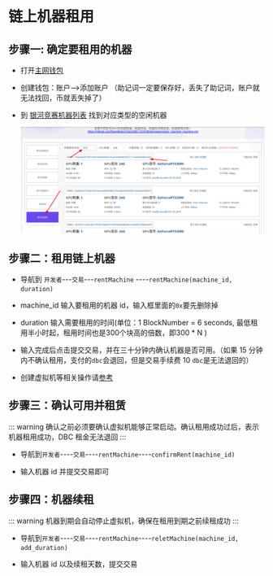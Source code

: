 # 链上机器租用

## 步骤一: 确定要租用的机器

- 打开[主网钱包](https://www.dbcwallet.io/?rpc=wss://info.dbcwallet.io)

- 创建钱包：账户-->添加账户 （助记词一定要保存好，丢失了助记词，账户就无法找回，币就丢失掉了）

- 到 [银河竞赛机器列表](https://galaxyrace.deepbrainchain.org/table) 找到对应类型的空闲机器

  ![find_machine](./assets/rent_machine.assets/find_machine.png)

## 步骤二：租用链上机器

- 导航到 `开发者`---`交易`---`rentMachine` ----`rentMachine(machine_id, duration)`

- machine_id 输入要租用的机器 id，输入框里面的`0x`要先删除掉

- duration 输入需要租用的时间(单位：1 BlockNumber = 6 seconds, 最低租用半小时起，租用时间也是300个块高的倍数，即300 * N )

- 输入完成后点击提交交易，并在三十分钟内确认机器是否可用。（如果 15 分钟内不确认租用，支付的`dbc`会退回，但是交易手续费 10 `dbc`是无法退回的）

- 创建虚拟机等相关操作请[参考](https://github.com/DeepBrainChain/DBC-DOC/blob/master/creat_macine/create_macine.md)

## 步骤三：确认可用并租赁

::: warning
确认之前必须要确认虚拟机能够正常启动。确认租用成功过后，表示机器租用成功，DBC 租金无法退回
:::

- 导航到`开发者`----`交易`----`rentMachine`----`confirmRent(machine_id)`

- 输入机器 id 并提交交易即可

## 步骤四：机器续租

::: warning
机器到期会自动停止虚拟机，确保在租用到期之前续租成功
:::

- 导航到`开发者`----`交易`----`rentMachine`----`reletMachine(machine_id, add_duration)`

- 输入机器 id 以及续租天数，提交交易
